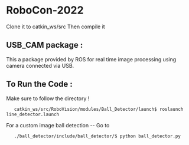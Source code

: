 # RoboCon-2022

Clone it to catkin_ws/src
Then compile it

<h2><B>USB_CAM package :</B></h2>
This a package provided by ROS for real time image processing using camera connected via USB. 

<h2><B>To Run the Code :</B></h2>

Make sure to follow the directory  !
 
       catkin_ws/src/RoboVision/modules/Ball_Detector/launch$ roslaunch line_detector.launch

For a custom image ball detection -- Go to  
       
       ./ball_detector/include/ball_detector/$ python ball_detector.py
